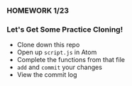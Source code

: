 ### HOMEWORK 1/23

### Let's Get Some Practice Cloning!

- Clone down this repo
- Open up `script.js` in Atom
- Complete the functions from that file
- `add` and `commit` your changes
- View the commit log
